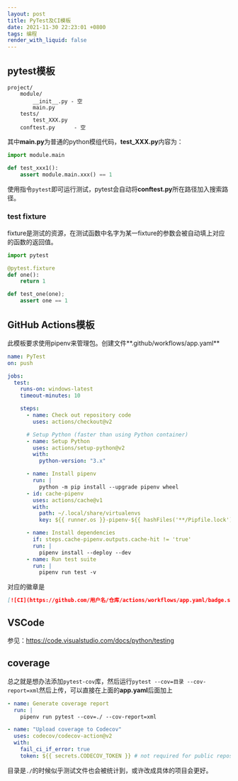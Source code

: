 ```yaml
---
layout: post
title: PyTest及CI模板
date: 2021-11-30 22:23:01 +0800
tags: 编程
render_with_liquid: false
---
```


## pytest模板

```
project/
    module/
        __init__.py - 空
        main.py
    tests/
        test_XXX.py
    conftest.py      - 空
```

其中**main.py**为普通的python模组代码，**test_XXX.py**内容为：

```python
import module.main

def test_xxx1():
    assert module.main.xxx() == 1
```

使用指令`pytest`即可运行测试，pytest会自动将**conftest.py**所在路径加入搜索路径。

### test fixture

fixture是测试的资源，在测试函数中名字为某一fixture的参数会被自动填上对应的函数的返回值。

```python
import pytest

@pytest.fixture
def one():
    return 1

def test_one(one);
    assert one == 1
```

## GitHub Actions模板

此模板要求使用pipenv来管理包。创建文件**.github/workflows/app.yaml**

```yaml
name: PyTest
on: push

jobs:
  test:
    runs-on: windows-latest
    timeout-minutes: 10

    steps:
      - name: Check out repository code
        uses: actions/checkout@v2

      # Setup Python (faster than using Python container)
      - name: Setup Python
        uses: actions/setup-python@v2
        with:
          python-version: "3.x"

      - name: Install pipenv
        run: |
          python -m pip install --upgrade pipenv wheel
      - id: cache-pipenv
        uses: actions/cache@v1
        with:
          path: ~/.local/share/virtualenvs
          key: ${{ runner.os }}-pipenv-${{ hashFiles('**/Pipfile.lock') }}

      - name: Install dependencies
        if: steps.cache-pipenv.outputs.cache-hit != 'true'
        run: |
          pipenv install --deploy --dev
      - name: Run test suite
        run: |
          pipenv run test -v
```

对应的徽章是

```markdown
[![CI](https://github.com/用户名/仓库/actions/workflows/app.yaml/badge.svg)](https://github.com/用户名/仓库/actions/workflows/app.yaml/)
```

## VSCode

参见：<https://code.visualstudio.com/docs/python/testing>

## coverage

总之就是想办法添加`pytest-cov`库，然后运行`pytest --cov=目录 --cov-report=xml`然后上传，可以直接在上面的**app.yaml**后面加上

```yaml
- name: Generate coverage report
  run: |
    pipenv run pytest --cov=./ --cov-report=xml

- name: "Upload coverage to Codecov"
  uses: codecov/codecov-action@v2
  with:
    fail_ci_if_error: true
    token: ${{ secrets.CODECOV_TOKEN }} # not required for public repos
```

目录是`./`的时候似乎测试文件也会被统计到，或许改成具体的项目会更好。
